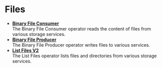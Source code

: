 <!-- loio5c11b2db72bb499fa5cec7c99426d46f -->

# Files

-   **[Binary File Consumer](binary-file-consumer-1faddfa.md "The Binary File Consumer operator reads the content of files from various storage
		services. ")**  
The Binary File Consumer operator reads the content of files from various storage services.
-   **[Binary File Producer](binary-file-producer-64d01ad.md "The Binary File Producer operator writes files to various services.")**  
The Binary File Producer operator writes files to various services.
-   **[List Files V2](list-files-v2-4d4da21.md "The List Files operator lists files and directories from various storage services. ")**  
The List Files operator lists files and directories from various storage services.

